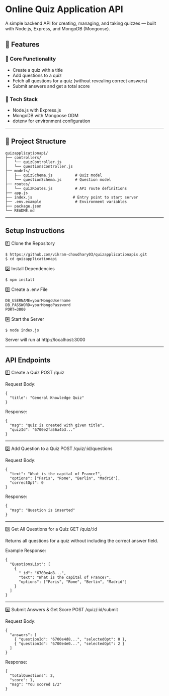 
# Online Quiz Application API

A simple backend API for creating, managing, and taking quizzes — built with Node.js, Express, and MongoDB (Mongoose).


## 🚀 Features

### 🎯 Core Functionality
- Create a quiz with a title
- Add questions to a quiz
- Fetch all questions for a quiz (without revealing correct answers)
- Submit answers and get a total score

### 🧩 Tech Stack
- Node.js with Express.js
- MongoDB with Mongoose ODM
- dotenv for environment configuration

--------------------------------------------------

## 📁 Project Structure
```
quizapplicationapi/
├── controllers/
│   └── quizController.js      
│   └── questionsController.js      
├── models/
│   ├── quizSchema.js          # Quiz model
│   └── questionSchema.js      # Question model
├── routes/
│   └── quizRoutes.js          # API route definitions
├── app.js                     
├── index.js                  # Entry point to start server
├── .env.example               # Environment variables
├── package.json
└── README.md
```
--------------------------------------------------

## Setup Instructions

1️⃣ Clone the Repository
```
$ https://github.com/vikram-choudhary03/quizapplicationapis.git
$ cd quizapplicationapi
```

2️⃣ Install Dependencies
```
$ npm install
```

3️⃣ Create a .env File
```
DB_USERNAME=yourMongoUsername
DB_PASSWORD=yourMongoPassword
PORT=3000
```

4️⃣ Start the Server
```
$ node index.js
```
Server will run at http://localhost:3000

--------------------------------------------------

## API Endpoints

1️⃣ Create a Quiz
POST /quiz


Request Body:
```
{
  "title": "General Knowledge Quiz"
}
```

Response:
```
{
  "msg": "quiz is created with given title",
  "quizId": "6700e2fa56a4b3..."
}
```

--------------------------------------------------

2️⃣ Add Question to a Quiz
POST /quiz/:id/questions

Request Body:
```
{
  "text": "What is the capital of France?",
  "options": ["Paris", "Rome", "Berlin", "Madrid"],
  "correctOpt": 0
}
```

Response:
```
{
  "msg": "Question is inserted"
}
```

--------------------------------------------------

3️⃣ Get All Questions for a Quiz
GET /quiz/:id

Returns all questions for a quiz without including the correct answer field.

Example Response:
```
{
  "QuestionsList": [
    {
      "_id": "6700e4d8...",
      "text": "What is the capital of France?",
      "options": ["Paris", "Rome", "Berlin", "Madrid"]
    }
  ]
}
```

--------------------------------------------------

4️⃣ Submit Answers & Get Score
POST /quiz/:id/submit

Request Body:
```
{
  "answers": [
    { "questionId": "6700e4d8...", "selectedOpt": 0 },
    { "questionId": "6700e4e0...", "selectedOpt": 2 }
  ]
}
```

Response:
```
{
  "totalQuestions": 2,
  "score": 1,
  "msg": "You scored 1/2"
}
```




